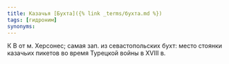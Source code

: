 ```yaml
---
title: Казачья [Бухта]({% link _terms/бухта.md %})
tags: [гидроним]
synonyms:
---
```


К В от м. Херсонес; самая зап. из севастопольских бухт: место стоянки казачьих
пикетов во время Турецкой войны в ХVIII в.
